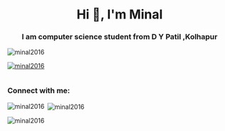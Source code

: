 <h1 align="center">Hi 👋, I'm Minal</h1>
<h3 align="center">I am computer science student from D Y Patil ,Kolhapur</h3>

<p align="left"> <img src="https://komarev.com/ghpvc/?username=minal2016&label=Profile%20views&color=0e75b6&style=flat" alt="minal2016" /> </p>

<p align="left"> <a href="https://github.com/ryo-ma/github-profile-trophy"><img src="https://github-profile-trophy.vercel.app/?username=minal2016" alt="minal2016" /></a> </p>

<p align="left"> <a href="https://twitter.com/" target="blank"><img src="https://img.shields.io/twitter/follow/?logo=twitter&style=for-the-badge" alt="" /></a> </p>

<h3 align="left">Connect with me:</h3>
<p align="left">
</p>

<p><img align="left" src="https://github-readme-stats.vercel.app/api/top-langs?username=minal2016&show_icons=true&locale=en&layout=compact" alt="minal2016" /></p>

<p>&nbsp;<img align="center" src="https://github-readme-stats.vercel.app/api?username=minal2016&show_icons=true&locale=en" alt="minal2016" /></p>

<p><img align="center" src="https://github-readme-streak-stats.herokuapp.com/?user=minal2016&" alt="minal2016" /></p>
